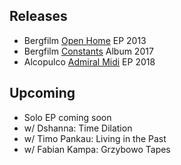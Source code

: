 ## Releases
- Bergfilm [Open Home](https://open.spotify.com/album/2yrrjpnwtgdgSksJCu8itN) EP 2013
- Bergfilm [Constants](https://open.spotify.com/album/5TR45QMGPA8JIqBhaOnIaY) Album 2017
- Alcopulco [Admiral Midi](https://soundcloud.com/alcopulco/sets/admiral-midi) EP 2018

## Upcoming
- Solo EP coming soon
- w/ Dshanna: Time Dilation
- w/ Timo Pankau: Living in the Past
- w/ Fabian Kampa: Grzybowo Tapes